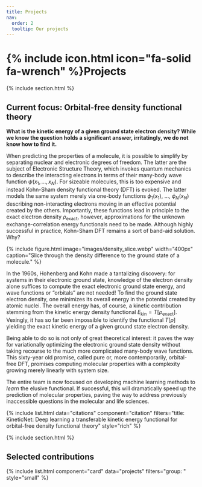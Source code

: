 ```yaml
---
title: Projects
nav:
  order: 2
  tooltip: Our projects
---
```


# {% include icon.html icon="fa-solid fa-wrench" %}Projects

{% include section.html %}

## Current focus: Orbital-free density functional theory

**What is the kinetic energy of a given ground state electron density? While we know the question holds a significant answer, irritatingly, we do not know how to find it.**

When predicting the properties of a molecule, it is possible to simplify by separating nuclear and electronic degrees of freedom. The latter are the subject of Electronic Structure Theory, which invokes quantum mechanics to describe the interacting electrons in terms of their many-body wave function $\psi(x_1, ..., x_N)$. For sizeable molecules, this is too expensive and instead Kohn-Sham density functional theory (DFT) is evoked. The latter models the same system merely via one-body functions $\phi_1 (x_1)$, ..., $\phi_N (x_N)$ describing non-interacting electrons moving in an effective potential created by the others. Importantly, these functions lead in principle to the exact electron density $\rho_\mathrm{exact}$, however, approximations for the unknown exchange-correlation energy functionals need to be made. Although highly successful in practice, Kohn-Sham DFT remains a sort of band-aid solution. Why? 

{%
  include figure.html
  image="images/density_slice.webp"
  width="400px"
  caption="Slice through the density difference to the ground state of a molecule."
%}



In the 1960s, Hohenberg and Kohn made a tantalizing discovery: for systems in their electronic ground state, knowledge of the electron density alone suffices to compute the exact electronic ground state energy, and wave functions or “orbitals” are not needed! To find the ground state electron density, one minimizes its overall energy in the potential created by atomic nuclei. The overall energy has, of course, a kinetic contribution stemming from the kinetic energy density functional $E_\mathrm{kin} = T[\rho_\mathrm{exact}]$. Vexingly, it has so far been impossible to identify the functional $T[\rho]$ yielding the exact kinetic energy of a given ground state electron density.

Being able to do so is not only of great theoretical interest: it paves the way for variationally optimizing the electronic ground state density without taking recourse to the much more complicated many-body wave functions. This sixty-year old promise, called pure or, more contemporarily, orbital-free DFT, promises computing molecular properties with a complexity growing merely linearly with system size.

The entire team is now focused on developing machine learning methods to *learn* the elusive functional. If successful, this will dramatically speed up the prediction of molecular properties, paving the way to address previously inaccessible questions in the molecular and life sciences. 

{% include list.html data="citations" component="citation" filters="title: KineticNet: Deep learning a transferable kinetic energy functional for orbital-free density functional theory" style="rich" %}


{% include section.html %}

## Selected contributions 

{% include list.html component="card" data="projects" filters="group: " style="small" %}
